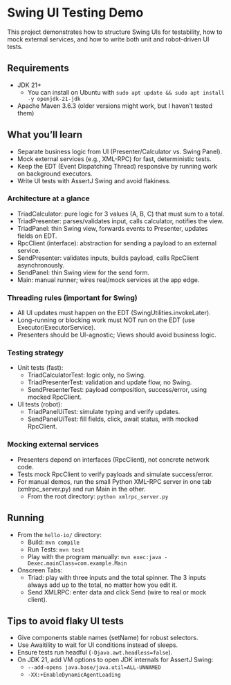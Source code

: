 # Swing UI Testing Demo

This project demonstrates how to structure Swing UIs for testability, how to mock external services, and how to write
both unit and robot-driven UI tests.

## Requirements

- JDK 21+
    - You can install on Ubuntu with `sudo apt update && sudo apt install -y openjdk-21-jdk`
- Apache Maven 3.6.3 (older versions might work, but I haven't tested them)

## What you’ll learn

- Separate business logic from UI (Presenter/Calculator vs. Swing Panel).
- Mock external services (e.g., XML-RPC) for fast, deterministic tests.
- Keep the EDT (Event Dispatching Thread) responsive by running work on background executors.
- Write UI tests with AssertJ Swing and avoid flakiness.

### Architecture at a glance

- TriadCalculator: pure logic for 3 values (A, B, C) that must sum to a total.
- TriadPresenter: parses/validates input, calls calculator, notifies the view.
- TriadPanel: thin Swing view, forwards events to Presenter, updates fields on EDT.
- RpcClient (interface): abstraction for sending a payload to an external service.
- SendPresenter: validates inputs, builds payload, calls RpcClient asynchronously.
- SendPanel: thin Swing view for the send form.
- Main: manual runner; wires real/mock services at the app edge.

### Threading rules (important for Swing)

- All UI updates must happen on the EDT (SwingUtilities.invokeLater).
- Long-running or blocking work must NOT run on the EDT (use Executor/ExecutorService).
- Presenters should be UI-agnostic; Views should avoid business logic.

### Testing strategy

- Unit tests (fast):
    - TriadCalculatorTest: logic only, no Swing.
    - TriadPresenterTest: validation and update flow, no Swing.
    - SendPresenterTest: payload composition, success/error, using mocked RpcClient.
- UI tests (robot):
    - TriadPanelUiTest: simulate typing and verify updates.
    - SendPanelUiTest: fill fields, click, await status, with mocked RpcClient.

### Mocking external services

- Presenters depend on interfaces (RpcClient), not concrete network code.
- Tests mock RpcClient to verify payloads and simulate success/error.
- For manual demos, run the small Python XML-RPC server in one tab (xmlrpc_server.py) and run Main in the other.
    - From the root directory: `python xmlrpc_server.py`

## Running

- From the `hello-io/` directory:
    - Build: `mvn compile`
    - Run Tests: `mvn test`
    - Play with the program manually: `mvn exec:java -Dexec.mainClass=com.example.Main`
- Onscreen Tabs:
    - Triad: play with three inputs and the total spinner. The 3 inputs always add up to the total, no matter how you
      edit it.
    - Send XMLRPC: enter data and click Send (wire to real or mock client).

## Tips to avoid flaky UI tests

- Give components stable names (setName) for robust selectors.
- Use Awaitility to wait for UI conditions instead of sleeps.
- Ensure tests run headful (`-Djava.awt.headless=false`).
- On JDK 21, add VM options to open JDK internals for AssertJ Swing:
    - `--add-opens java.base/java.util=ALL-UNNAMED`
    - `-XX:+EnableDynamicAgentLoading`